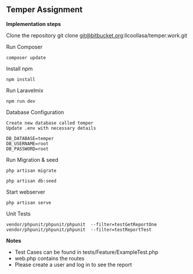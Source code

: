 ## Temper Assignment

**Implementation steps**

Clone the repository
    git clone git@bitbucket.org:llcoollasa/temper.work.git

Run Composer
    
    composer update

Install npm

    npm install

Run Laravelmix  

    npm run dev

Database Configuration

    Create new database called temper
    Update .env with necessary details

    DB_DATABASE=temper
    DB_USERNAME=root
    DB_PASSWORD=root

Run Migration & seed
 
    php artisan migrate

    php artisan db:seed

Start webserver

    php artisan serve

Unit Tests

    vendor/phpunit/phpunit/phpunit  --filter=testGetReportOne
    vendor/phpunit/phpunit/phpunit  --filter=testReportTest


**Notes**

- Test Cases can be found in tests/Feature/ExampleTest.php
- web.php contains the routes
- Please create a user and log in to see the report
